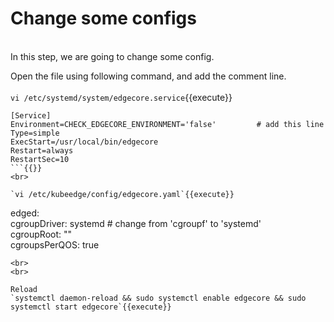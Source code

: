 # Change some configs
<br>
In this step, we are going to change some config.

Open the file using following command, and add the comment line.
<br>
<br>
`vi /etc/systemd/system/edgecore.service`{{execute}}  

```
[Service]  
Environment=CHECK_EDGECORE_ENVIRONMENT='false'         # add this line   
Type=simple  
ExecStart=/usr/local/bin/edgecore  
Restart=always  
RestartSec=10
```{{}}     
<br>

`vi /etc/kubeedge/config/edgecore.yaml`{{execute}}     

```
edged:  
    cgroupDriver: systemd               # change from 'cgroupf' to 'systemd'  
    cgroupRoot: ""  
    cgroupsPerQOS: true
```{{}} 
<br>
<br>

Reload  
`systemctl daemon-reload && sudo systemctl enable edgecore && sudo systemctl start edgecore`{{execute}}
